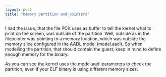 ```yaml
---
layout: post
title: "Memory partition and pointers"
---
```


I had the issue, that the file POK uses as buffer to tell the kernel what to
print on the screen, was outside of the partition. Well, outside as in the
filepointer was pointing to a memory location, which was outside the memory
slice configured in the AADL model (model.aadl).
So when modelling the partition, that should contain the guest, keep in mind to
define enough memory for the binary. 

As you can see the kernel uses the model.aadl parameters to check the partition,
even if your ELF binary is using different memory sizes. 
